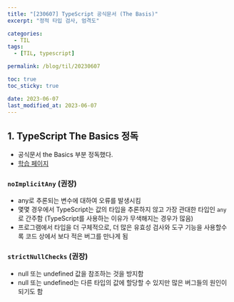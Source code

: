 ```yaml
---
title: "[230607] TypeScript 공식문서 (The Basis)"
excerpt: "정적 타입 검사, 엄격도"

categories:
  - TIL
tags:
  - [TIL, typescript]

permalink: /blog/til/20230607

toc: true
toc_sticky: true

date: 2023-06-07
last_modified_at: 2023-06-07
---
```


## 1. TypeScript The Basics 정독

- 공식문서 the Basics 부분 정독했다.
- [학습 페이지](https://www.typescriptlang.org/ko/docs/handbook/2/basic-types.html)

### `noImplicitAny` (권장)

- any로 추론되는 변수에 대하여 오류를 발생시킴
- 몇몇 경우에서 TypeScript는 값의 타입을 추론하지 않고 가장 관대한 타입인 `any`로 간주함 (TypeScript를 사용하는 이유가 무색해지는 경우가 많음)
- 프로그램에서 타입을 더 구체적으로, 더 많은 유효성 검사와 도구 기능을 사용할수록 코드 상에서 보다 적은 버그를 만나게 됨

### `strictNullChecks` (권장)

- null 또는 undefined 값을 참조하는 것을 방지함
- null 또는 undefined는 다른 타입의 값에 할당할 수 있지만 많은 버그들의 원인이 되기도 함

